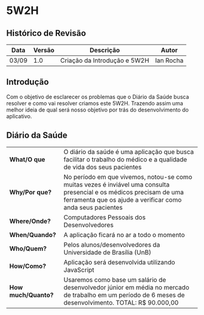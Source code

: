 ﻿# 5W2H

## Histórico de Revisão
| Data | Versão | Descrição | Autor |
| ----- | -------| -----------| -----|
| 03/09 | 1.0 | Criação da Introdução e 5W2H | Ian Rocha |

## Introdução

Com o objetivo de esclarecer os problemas que o Diário da Saúde busca resolver e como vai resolver criamos este 5W2H. Trazendo assim uma melhor ideia de qual será nosso objetivo por trás do desenvolvimento do aplicativo.

## Diário da Saúde

|  |  |
|--|--|
| **What/O que** | O diário da saúde é uma aplicação que busca facilitar o trabalho do médico e a qualidade de vida dos seus pacientes |
| **Why/Por que?** | No período em que vivemos, notou-se como muitas vezes é inviável uma consulta presencial e os médicos precisam de uma ferramenta que os ajude a verificar como anda seus pacientes |
| **Where/Onde?** | Computadores Pessoais dos Desenvolvedores |
| **When/Quando?** | A aplicação ficará no ar a todo o momento |
| **Who/Quem?** | Pelos alunos/desenvolvedores da Universidade de Brasília (UnB) |
| **How/Como?** | Aplicação será desenvolvida utilizando JavaScript|
| **How much/Quanto?** | Usaremos como base um salário de desenvolvedor júnior em média no mercado de trabalho em um período de 6 meses de desenvolvimento. TOTAL: R$ 90.000,00 |
